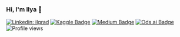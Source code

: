 ### Hi, I'm Ilya 👋

[![Linkedin: ilgrad](https://img.shields.io/badge/-Ilya%20Gradina-blue?style=flat-square&logo=Linkedin&logoColor=white&link=https://www.linkedin.com/in/ilgrad/)](https://www.linkedin.com/in/ilgrad/)
[![Kaggle Badge](https://img.shields.io/badge/-ilgrad-teal?style=flat&logo=kaggle&logoColor=deepblue&link=https://www.kaggle.com/ilgrad)](https://www.kaggle.com/ilgrad)
[![Medium Badge](https://img.shields.io/badge/-ilgrad-000000?style=flat&labelColor=000000&logo=Medium&link=https://medium.com/@ilgrad)](https://medium.com/@ilgrad)
[![Ods.ai Badge](https://img.shields.io/badge/-ilgrad-white?style=flat&logo=odsai&logoColor=crimson&link=https://ods.ai/users/ca4456951002)](https://ods.ai/users/ca4456951002)
![Profile views](https://gpvc.arturio.dev/ilgrad)
